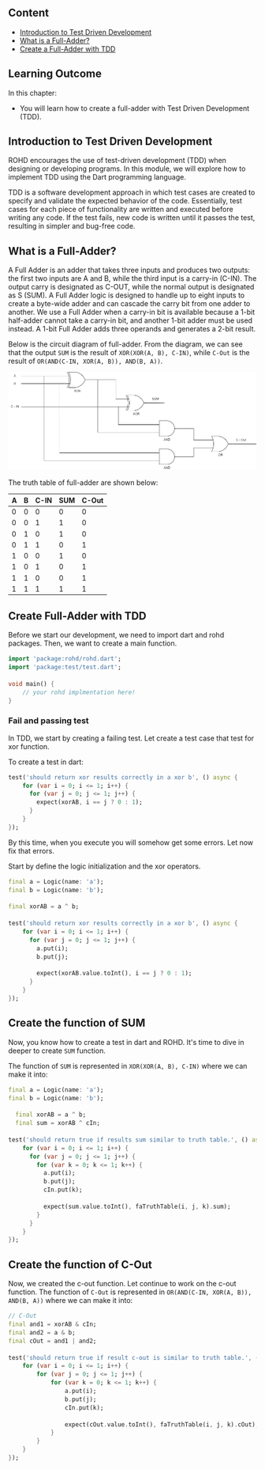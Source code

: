 ## Content

- [Introduction to Test Driven Development](./00_unit_test.md#introduction-to-test-driven-development)
- [What is a Full-Adder?](./00_unit_test.md#what-is-a-full-adder)
- [Create a Full-Adder with TDD](./00_unit_test.md#create-full-adder-with-tdd)

## Learning Outcome

In this chapter:

- You will learn how to create a full-adder with Test Driven Development (TDD).

## Introduction to Test Driven Development

ROHD encourages the use of test-driven development (TDD) when designing or developing programs. In this module, we will explore how to implement TDD using the Dart programming language.

TDD is a software development approach in which test cases are created to specify and validate the expected behavior of the code. Essentially, test cases for each piece of functionality are written and executed before writing any code. If the test fails, new code is written until it passes the test, resulting in simpler and bug-free code.

## What is a Full-Adder?

A Full Adder is an adder that takes three inputs and produces two outputs: the first two inputs are A and B, while the third input is a carry-in (C-IN). The output carry is designated as C-OUT, while the normal output is designated as S (SUM). A Full Adder logic is designed to handle up to eight inputs to create a byte-wide adder and can cascade the carry bit from one adder to another. We use a Full Adder when a carry-in bit is available because a 1-bit half-adder cannot take a carry-in bit, and another 1-bit adder must be used instead. A 1-bit Full Adder adds three operands and generates a 2-bit result.

Below is the circuit diagram of full-adder. From the diagram, we can see that the output `SUM` is the result of `XOR(XOR(A, B), C-IN)`, while `C-Out` is the result of `OR(AND(C-IN, XOR(A, B)), AND(B, A))`.

![Full Adder](./assets/full_adder_circuit.png)

The truth table of full-adder are shown below:

| A | B | C-IN | SUM | C-Out |
| -- | -- | -- | -- | -- |
| 0 | 0 | 0 | 0 | 0 |
| 0 | 0 | 1 | 1 | 0 |
| 0 | 1 | 0 | 1 | 0 |
| 0 | 1 | 1 | 0 | 1 |
| 1 | 0 | 0 | 1 | 0 |
| 1 | 0 | 1 | 0 | 1 |
| 1 | 1 | 0 | 0 | 1 |
| 1 | 1 | 1 | 1 | 1 |

## Create Full-Adder with TDD

Before we start our development, we need to import dart and rohd packages. Then, we want to create a main function.

```dart
import 'package:rohd/rohd.dart';
import 'package:test/test.dart';

void main() {
    // your rohd implmentation here!
}
```

### Fail and passing test

In TDD, we start by creating a failing test. Let create a test case that test for xor function.

To create a test in dart:

```dart
test('should return xor results correctly in a xor b', () async {
    for (var i = 0; i <= 1; i++) {
      for (var j = 0; j <= 1; j++) {
        expect(xorAB, i == j ? 0 : 1);
      }
    }
});
```

By this time, when you execute you will somehow get some errors. Let now fix that errors.

Start by define the logic initialization and the xor operators.

```dart
final a = Logic(name: 'a');
final b = Logic(name: 'b');

final xorAB = a ^ b;

test('should return xor results correctly in a xor b', () async {
    for (var i = 0; i <= 1; i++) {
      for (var j = 0; j <= 1; j++) {
        a.put(i);
        b.put(j);

        expect(xorAB.value.toInt(), i == j ? 0 : 1);
      }
    }
});
```

## Create the function of SUM

Now, you know how to create a test in dart and ROHD. It's time to dive in deeper to create `SUM` function.

The function of `SUM` is represented in `XOR(XOR(A, B), C-IN)` where we can make it into:

```dart
final a = Logic(name: 'a');
final b = Logic(name: 'b');

  final xorAB = a ^ b;
  final sum = xorAB ^ cIn;

test('should return true if results sum similar to truth table.', () async {
    for (var i = 0; i <= 1; i++) {
      for (var j = 0; j <= 1; j++) {
        for (var k = 0; k <= 1; k++) {
          a.put(i);
          b.put(j);
          cIn.put(k);

          expect(sum.value.toInt(), faTruthTable(i, j, k).sum);
        }
      }
    }
});
```

## Create the function of C-Out

Now, we created the c-out function. Let continue to work on the c-out function. The function of `C-Out` is represented in `OR(AND(C-IN, XOR(A, B)), AND(B, A))` where we can make it into:

```dart
// C-Out
final and1 = xorAB & cIn;
final and2 = a & b;
final cOut = and1 | and2;

test('should return true if result c-out is similar to truth table.', () async {
    for (var i = 0; i <= 1; i++) {
        for (var j = 0; j <= 1; j++) {
            for (var k = 0; k <= 1; k++) {
                a.put(i);
                b.put(j);
                cIn.put(k);

                expect(cOut.value.toInt(), faTruthTable(i, j, k).cOut);
            }
        }
    }
});
```
